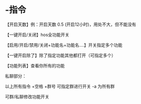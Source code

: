 # -指令

【开启天数】例：开启天数 0.5 (开启12小时)，用处不大，但不能没有

【一键开启/关闭】hos全功能开关

【启用/开启/禁用/关闭+功能名+功能名....】开关指定多个功能

【一键开启除了】除了指定功能其他都打开（可指定多个）

【功能列表】查看你所有的功能

私聊部分：

以上所有指令 +空格 +群号 可指定群进行开关  -a 为所有群

可群/私聊修改功能开关

